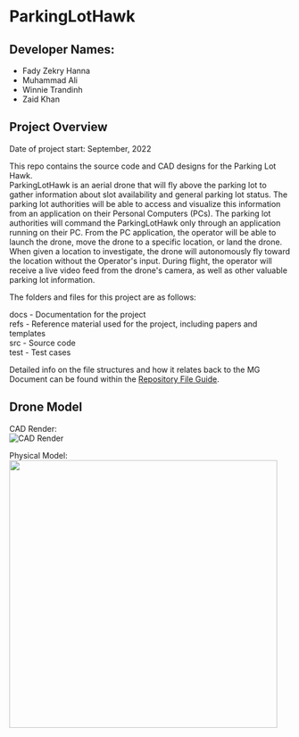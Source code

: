# ParkingLotHawk

## Developer Names:  
- Fady Zekry Hanna  
- Muhammad Ali  
- Winnie Trandinh  
- Zaid Khan  

## Project Overview
Date of project start: September, 2022  

This repo contains the source code and CAD designs for the Parking Lot Hawk.  
ParkingLotHawk is an aerial drone that will fly above the parking lot to gather information about slot availability and general parking lot status. The parking lot authorities will be able to access and visualize this information from an application on their Personal Computers (PCs). The parking lot authorities will command the ParkingLotHawk  only through an application running on their PC. From the PC application, the operator will be able to launch the drone, move the drone to a specific location, or land the drone. When given a location to investigate, the drone will autonomously fly toward the location without the Operator's input. During flight, the operator will receive a live video feed from the drone's camera, as well as other valuable parking lot information.

The folders and files for this project are as follows:

docs - Documentation for the project  
refs - Reference material used for the project, including papers and templates  
src - Source code  
test - Test cases  

Detailed info on the file structures and how it relates back to the MG Document can be found within the [Repository File Guide](https://github.com/icecap360/DroneCapstone/blob/master/RepositoryFileGuide.pdf).  

## Drone Model

CAD Render:  
![CAD Render](https://github.com/icecap360/DroneCapstone/blob/master/media/CADRender.gif)  

Physical Model:  
<img src="https://github.com/icecap360/DroneCapstone/blob/master/media/DroneImage.jpg" width="480">

